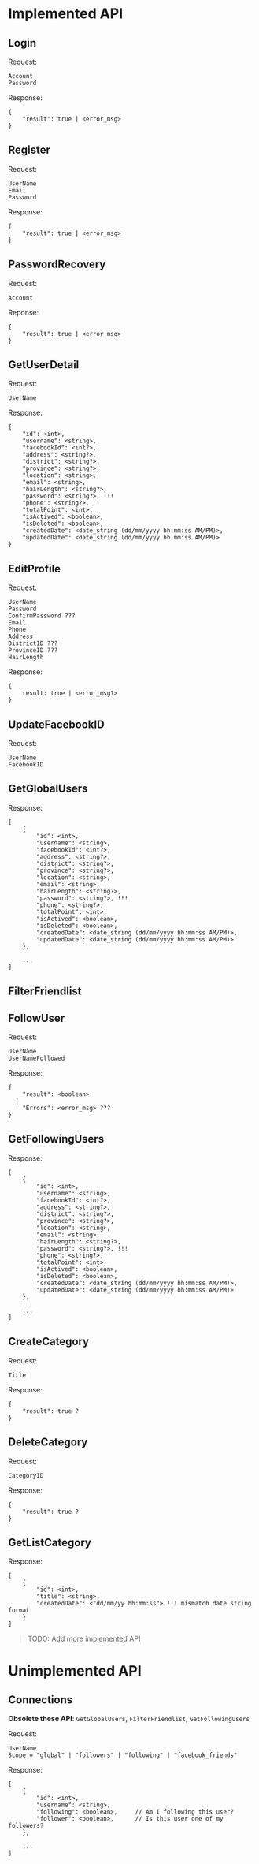 Implemented API
===============

Login
-----
Request:

    Account
    Password

Response:

    {
        "result": true | <error_msg>
    }

Register
--------

Request:

    UserName
    Email
    Password

Response:
    
    {
        "result": true | <error_msg>
    }

PasswordRecovery
-----------------

Request:

    Account

Reponse:

    {
        "result": true | <error_msg>
    }

GetUserDetail
---------------

Request:
    
    UserName

Response:

    {
        "id": <int>,
        "username": <string>,
        "facebookId": <int?>,
        "address": <string?>,
        "district": <string?>,
        "province": <string?>,
        "location": <string>,
        "email": <string>,
        "hairLength": <string?>,
        "password": <string?>, !!!
        "phone": <string?>,
        "totalPoint": <int>,
        "isActived": <boolean>,
        "isDeleted": <boolean>,
        "createdDate": <date_string (dd/mm/yyyy hh:mm:ss AM/PM)>,
        "updatedDate": <date_string (dd/mm/yyyy hh:mm:ss AM/PM)>
    }

EditProfile
------------
Request:

    UserName
    Password
    ConfirmPassword ???
    Email
    Phone
    Address
    DistrictID ???
    ProvinceID ???
    HairLength

Response:

    {
        result: true | <error_msg?>
    }

UpdateFacebookID
----------------
Request:

    UserName
    FacebookID

GetGlobalUsers
--------------------
Response:

    [
        {
            "id": <int>,
            "username": <string>,
            "facebookId": <int?>,
            "address": <string?>,
            "district": <string?>,
            "province": <string?>,
            "location": <string>,
            "email": <string>,
            "hairLength": <string?>,
            "password": <string?>, !!!
            "phone": <string?>,
            "totalPoint": <int>,
            "isActived": <boolean>,
            "isDeleted": <boolean>,
            "createdDate": <date_string (dd/mm/yyyy hh:mm:ss AM/PM)>,
            "updatedDate": <date_string (dd/mm/yyyy hh:mm:ss AM/PM)>
        },

        ...
    ]

FilterFriendlist
----------------

FollowUser
-------------
Request:
    
    UserName
    UserNameFollowed

Response:
    
    {
        "result": <boolean>
      | 
        "Errors": <error_msg> ???
    }

GetFollowingUsers
-----------------
Response:

    [
        {
            "id": <int>,
            "username": <string>,
            "facebookId": <int?>,
            "address": <string?>,
            "district": <string?>,
            "province": <string?>,
            "location": <string>,
            "email": <string>,
            "hairLength": <string?>,
            "password": <string?>, !!!
            "phone": <string?>,
            "totalPoint": <int>,
            "isActived": <boolean>,
            "isDeleted": <boolean>,
            "createdDate": <date_string (dd/mm/yyyy hh:mm:ss AM/PM)>,
            "updatedDate": <date_string (dd/mm/yyyy hh:mm:ss AM/PM)>
        },

        ...
    ]

CreateCategory
--------------
Request:
    
    Title

Response:

    {
        "result": true ?
    }

DeleteCategory
--------------
Request:

    CategoryID

Response:

    {
        "result": true ?
    }

GetListCategory
---------------
Response:
    
    [
        {
            "id": <int>,
            "title": <string>,
            "createdDate": <"dd/mm/yy hh:mm:ss"> !!! mismatch date string format
        }
    ]

> TODO: Add more implemented API

Unimplemented API
=================

Connections
-----------

**Obsolete these API**: `GetGlobalUsers`, `FilterFriendlist`, `GetFollowingUsers`

Request:
    
    UserName
    Scope = "global" | "followers" | "following" | "facebook_friends"

Response:

    [
        {
            "id": <int>,
            "username": <string>,
            "following": <boolean>,     // Am I following this user?
            "follower": <boolean>,      // Is this user one of my followers?
        },

        ...
    ]
